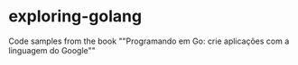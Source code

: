 # exploring-golang
Code samples from the book ""Programando em Go: crie aplicações com a linguagem do Google""
